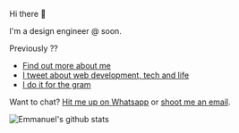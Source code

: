 Hi there 👋

I'm a design engineer @ soon. 

Previously ??

* [Find out more about me](https://portfolio-yans-projects-ae27286d.vercel.app/)
* [I tweet about web development, tech and life](https://twitter.com/hiyankey)
* [I do it for the gram](https://www.instagram.com/hiyankey/)

Want to chat? [Hit me up on Whatsapp](https://wa.me/+233501315738) or [shoot me an email](mailto:hiyankey@gmail.com).

![Emmanuel's github stats](https://github-readme-stats.vercel.app/api?username=hiyankey&count_private=true&show_icons=true)
